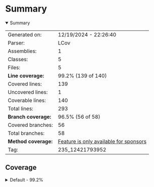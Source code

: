 # Summary
<details open><summary>Summary</summary>

|||
|:---|:---|
| Generated on: | 12/19/2024 - 22:26:40 |
| Parser: | LCov |
| Assemblies: | 1 |
| Classes: | 5 |
| Files: | 5 |
| **Line coverage:** | 99.2% (139 of 140) |
| Covered lines: | 139 |
| Uncovered lines: | 1 |
| Coverable lines: | 140 |
| Total lines: | 293 |
| **Branch coverage:** | 96.5% (56 of 58) |
| Covered branches: | 56 |
| Total branches: | 58 |
| **Method coverage:** | [Feature is only available for sponsors](https://reportgenerator.io/pro) |
| Tag: | 235_12421793952 |

</details>

## Coverage
<details><summary>Default - 99.2%</summary>

|**Name**|**Line**|**Branch**|
|:---|---:|---:|
|**Default**|**99.2%**|**96.5%**|
|/home/runner/work/SharpMathLib/SharpMathLib/SharpFractions/BigIntExtra.cs|100%|100%|
|/home/runner/work/SharpMathLib/SharpMathLib/SharpFractions/Comparison.cs|95%|80%|
|/home/runner/work/SharpMathLib/SharpMathLib/SharpFractions/Fraction.cs|100%|100%|
|/home/runner/work/SharpMathLib/SharpMathLib/SharpFractions/Operators.cs|100%|100%|
|/home/runner/work/SharpMathLib/SharpMathLib/SharpFractions/StringRepresenta<br/>tion.cs|100%|100%|

</details>
